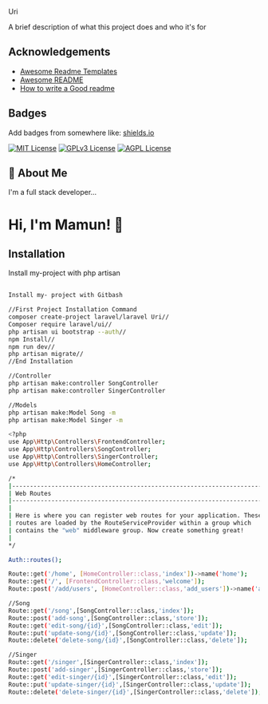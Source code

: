 Uri

A brief description of what this project does and who it's for


## Acknowledgements

 - [Awesome Readme Templates](https://awesomeopensource.com/project/elangosundar/awesome-README-templates)
 - [Awesome README](https://github.com/matiassingers/awesome-readme)
 - [How to write a Good readme](https://bulldogjob.com/news/449-how-to-write-a-good-readme-for-your-github-project)


## Badges

Add badges from somewhere like: [shields.io](https://shields.io/)

[![MIT License](https://img.shields.io/badge/License-MIT-green.svg)](https://choosealicense.com/licenses/mit/)
[![GPLv3 License](https://img.shields.io/badge/License-GPL%20v3-yellow.svg)](https://opensource.org/licenses/)
[![AGPL License](https://img.shields.io/badge/license-AGPL-blue.svg)](http://www.gnu.org/licenses/agpl-3.0)


## 🚀 About Me
I'm a full stack developer...


# Hi, I'm Mamun! 👋


## Installation

Install my-project with php artisan

```bash
 
Install my- project with Gitbash

//First Project Installation Command
composer create-project laravel/laravel Uri//
Composer require laravel/ui//
php artisan ui bootstrap --auth//
npm Install//
npm run dev//
php artisan migrate//
//End Installation

//Controller
php artisan make:controller SongController
php artisan make:controller SingerController

//Models
php artisan make:Model Song -m
php artisan make:Model Singer -m

<?php
use App\Http\Controllers\FrontendController;
use App\Http\Controllers\SongController;
use App\Http\Controllers\SingerController;
use App\Http\Controllers\HomeController;

/*
|--------------------------------------------------------------------------
| Web Routes
|--------------------------------------------------------------------------
|
| Here is where you can register web routes for your application. These
| routes are loaded by the RouteServiceProvider within a group which
| contains the "web" middleware group. Now create something great!
|
*/

Auth::routes();

Route::get('/home', [HomeController::class,'index'])->name('home');
Route::get('/', [FrontendController::class,'welcome']);
Route::post('/add/users', [HomeController::class,'add_users'])->name('add.users');

//Song
Route::get('/song',[SongController::class,'index']);
Route::post('add-song',[SongController::class,'store']);
Route::get('edit-song/{id}',[SongController::class,'edit']);
Route::put('update-song/{id}',[SongController::class,'update']);
Route::delete('delete-song/{id}',[SongController::class,'delete']);

//Singer
Route::get('/singer',[SingerController::class,'index']);
Route::post('add-singer',[SingerController::class,'store']);
Route::get('edit-singer/{id}',[SingerController::class,'edit']);
Route::put('update-singer/{id}',[SingerController::class,'update']);
Route::delete('delete-singer/{id}',[SingerController::class,'delete']);



    
